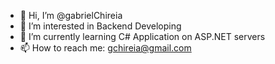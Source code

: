 - 👋 Hi, I’m @gabrielChireia
- 👀 I’m interested in Backend Developing
- 🌱 I’m currently learning C# Application on ASP.NET servers
- 📫 How to reach me: gchireia@gmail.com

<!---
gabrielChireia/gabrielChireia is a ✨ special ✨ repository because its `README.md` (this file) appears on your GitHub profile.
You can click the Preview link to take a look at your changes.
--->
